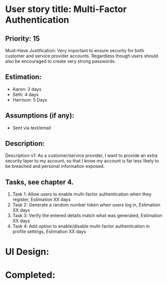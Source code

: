 # User story title: Multi-Factor Authentication

## Priority: 15
Must-Have
Justification: Very important to ensure security for both customer and service provider accounts. Regardless though
users should also be encouraged to create very strong passwords.

## Estimation:
* Aaron: 3 days
* Seth: 4 days
* Harrison: 5 Days

## Assumptions (if any):
* Sent via text/email

## Description:

Description-v1: As a customer/service provider, I want to provide an extra security layer to my account, so that 
I know my account is far less likely to be breached and personal information exposed.


## Tasks, see chapter 4.

1. Task 1: Allow users to enable multi-factor authentication when they register, Estimation XX days
2. Task 2: Generate a random number token when users log in, Estimation XX days
3. Task 3: Verify the entered details match what was generated, Estimation XX days
4. Task 4: Add option to enable/disable multi-factor authentication in profile settings, Estimation XX days


# UI Design:


# Completed:
